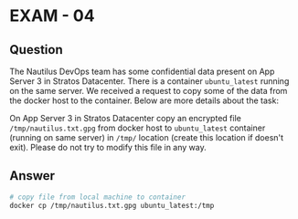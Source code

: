 # EXAM - 04

## Question

The Nautilus DevOps team has some confidential data present on App Server 3 in Stratos Datacenter. There is a container `ubuntu_latest` running on the same server. We received a request to copy some of the data from the docker host to the container. Below are more details about the task:

On App Server 3 in Stratos Datacenter copy an encrypted file `/tmp/nautilus.txt.gpg` from docker host to `ubuntu_latest` container (running on same server) in `/tmp/` location (create this location if doesn't exit). Please do not try to modify this file in any way.

## Answer

```bash
# copy file from local machine to container
docker cp /tmp/nautilus.txt.gpg ubuntu_latest:/tmp
```